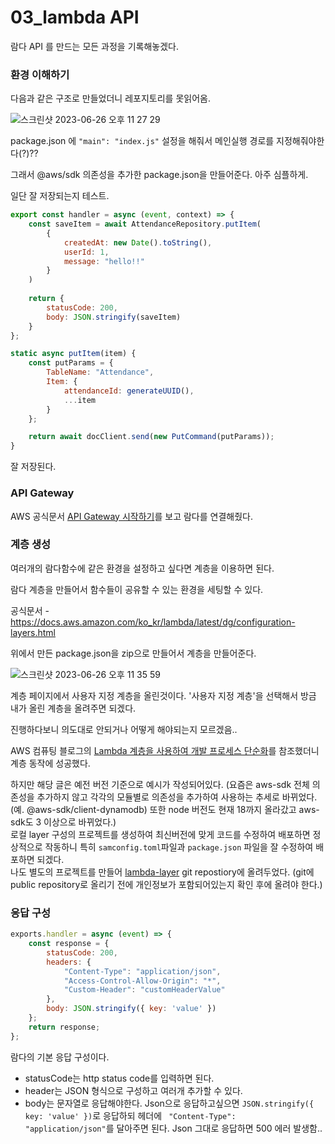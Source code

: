 # 03_lambda API

람다 API 를 만드는 모든 과정을 기록해놓겠다.

### 환경 이해하기
다음과 같은 구조로 만들었더니 레포지토리를 못읽어옴.

![스크린샷 2023-06-26 오후 11 27 29](https://github.com/zieunx/TIL/assets/48097396/2714d83b-1f25-4f29-aae7-8b83d24b4c7f)

package.json 에 `"main": "index.js"` 설정을 해줘서 메인실행 경로를 지정해줘야한다(?)??

그래서 @aws/sdk 의존성을 추가한 package.json을 만들어준다. 아주 심플하게.

일단 잘 저장되는지 테스트.

```javascript
export const handler = async (event, context) => {
    const saveItem = await AttendanceRepository.putItem(
        {
            createdAt: new Date().toString(),
            userId: 1,
            message: "hello!!"
        }
    )
    
    return {
        statusCode: 200,
        body: JSON.stringify(saveItem)
    }
};
```

```javascript
static async putItem(item) {
    const putParams = {
        TableName: "Attendance",
        Item: {
            attendanceId: generateUUID(),
            ...item
        }
    };

    return await docClient.send(new PutCommand(putParams));
}
```

잘 저장된다.


### API Gateway

AWS 공식문서 [API Gateway 시작하기](https://docs.aws.amazon.com/ko_kr/apigateway/latest/developerguide/getting-started.html)를 보고 람다를 연결해줬다.

### 계층 생성

여러개의 람다함수에 같은 환경을 설정하고 싶다면 계층을 이용하면 된다.

람다 계층을 만들어서 함수들이 공유할 수 있는 환경을 세팅할 수 있다.  

공식문서 - https://docs.aws.amazon.com/ko_kr/lambda/latest/dg/configuration-layers.html

위에서 만든 package.json을 zip으로 만들어서 계층을 만들어준다.

![스크린샷 2023-06-26 오후 11 35 59](https://github.com/zieunx/TIL/assets/48097396/d999d471-c4b0-4a9c-8264-d5a93611a228)

계층 페이지에서 사용자 지정 계층을 올린것이다. '사용자 지정 계층'을 선택해서 방금 내가 올린 계층을 올려주면 되겠다.

진행하다보니 의도대로 안되거나 어떻게 해야되는지 모르겠음..

 AWS 컴퓨팅 블로그의 [Lambda 계층을 사용하여 개발 프로세스 단순화](https://aws.amazon.com/ko/blogs/compute/using-lambda-layers-to-simplify-your-development-process/)를 참조했더니 계층 동작에 성공했다.

 하지만 해당 글은 예전 버전 기준으로 예시가 작성되어있다. (요즘은 aws-sdk 전체 의존성을 추가하지 않고 각각의 모듈별로 의존성을 추가하여 사용하는 추세로 바뀌었다. (예. @aws-sdk/client-dynamodb) 또한 node 버전도 현재 18까지 올라갔고 aws-sdk도 3 이상으로 바뀌었다.)  
 로컬 layer 구성의 프로젝트를 생성하여 최신버전에 맞게 코드를 수정하여 배포하면 정상적으로 작동하니 특히 `samconfig.toml`파일과 `package.json` 파일을 잘 수정하여 배포하면 되겠다.  
 나도 별도의 프로젝트를 만들어 [lambda-layer](https://github.com/zieunx/lambda-layer) git repostiory에 올려두었다. (git에 public repository로 올리기 전에 개인정보가 포함되어있는지 확인 후에 올려야 한다.)


### 응답 구성


```javascript
exports.handler = async (event) => {
    const response = {
        statusCode: 200,
        headers: {
            "Content-Type": "application/json",
            "Access-Control-Allow-Origin": "*",
            "Custom-Header": "customHeaderValue"
        },
        body: JSON.stringify({ key: 'value' })
    };
    return response;
};
```

람다의 기본 응답 구성이다.

- statusCode는 http status code를 입력하면 된다.
- header는 JSON 형식으로 구성하고 여러개 추가할 수 있다.
- body는 문자열로 응답해야한다. Json으로 응답하고싶으면 `JSON.stringify({ key: 'value' })`로 응답하되 헤더에 ` "Content-Type": "application/json"`를 달아주면 된다. Json 그대로 응답하면 500 에러 발생함..
